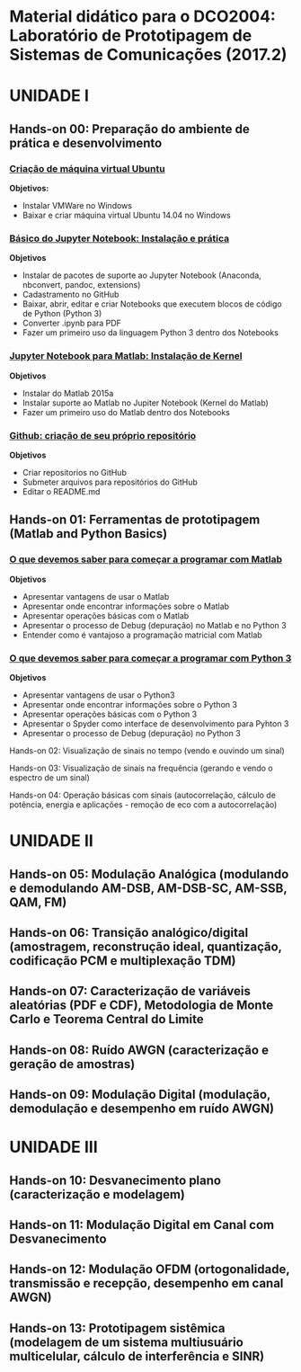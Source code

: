 # Material didático para o DCO2004: Laboratório de Prototipagem de Sistemas de Comunicações (2017.2)

# UNIDADE I

## Hands-on 00: Preparação do ambiente de prática e desenvolvimento 

### [Criação de máquina virtual Ubuntu](https://github.com/vicentesousa/DCO2004_LabPSC/blob/master/h00_VM.ipynb)
**Objetivos:**
- Instalar VMWare no Windows
- Baixar e criar máquina virtual Ubuntu 14.04 no Windows

### [Básico do Jupyter Notebook: Instalação e prática](https://github.com/vicentesousa/DCO2004_LabPSC/blob/master/h00_BJ.ipynb)
**Objetivos**
- Instalar de pacotes de suporte ao Jupyter Notebook (Anaconda, nbconvert, pandoc, extensions)
- Cadastramento no GitHub
- Baixar, abrir, editar e criar Notebooks que executem blocos de código de Python (Python 3)
- Converter .ipynb para PDF
- Fazer um primeiro uso da linguagem Python 3 dentro dos Notebooks

### [Jupyter Notebook para Matlab: Instalação de Kernel](https://github.com/vicentesousa/DCO2004_LabPSC/blob/master/h00_JM.ipynb)
**Objetivos**
- Instalar do Matlab 2015a
- Instalar suporte ao Matlab no Jupiter Notebook (Kernel do Matlab)
- Fazer um primeiro uso do Matlab dentro dos Notebooks

### [Github: criação de seu próprio repositório](https://github.com/vicentesousa/DCO2004_LabPSC/blob/master/h00_GIT.ipynb)
**Objetivos**
- Criar repositorios no GitHub
- Submeter arquivos para repositórios do GitHub
- Editar o README.md

## Hands-on 01: Ferramentas de prototipagem (Matlab and Python Basics)

### [O que devemos saber para começar a programar com Matlab](https://github.com/jmarcoscosta/python-gppcom/blob/master/handson01_python.ipynb)
**Objetivos**
- Apresentar vantagens de usar o Matlab 
- Apresentar onde encontrar informações sobre o Matlab
- Apresentar operações básicas com o Matlab
- Apresentar o processo de Debug (depuração) no Matlab e no Python 3
- Entender como é vantajoso a programação matricial com Matlab

### [O que devemos saber para começar a programar com Python 3](https://github.com/jmarcoscosta/python-gppcom/blob/master/handson01_python.ipynb)
**Objetivos**
- Apresentar vantagens de usar o Python3
- Apresentar onde encontrar informações sobre o Python 3
- Apresentar operações básicas com o Python 3
- Apresentar o Spyder como interface de desenvolvimento para Pyhton 3
- Apresentar o processo de Debug (depuração) no Python 3

Hands-on 02: Visualização de sinais no tempo (vendo e ouvindo um sinal)

Hands-on 03: Visualização de sinais na frequência (gerando e vendo o espectro de um sinal)

Hands-on 04: Operação básicas com sinais (autocorrelação, cálculo de potência, energia e aplicações - remoção de eco com a autocorrelação)

# UNIDADE II

## Hands-on 05: Modulação Analógica (modulando e demodulando AM-DSB, AM-DSB-SC, AM-SSB, QAM, FM)

## Hands-on 06: Transição analógico/digital (amostragem, reconstrução ideal, quantização, codificação PCM e multiplexação TDM) 

## Hands-on 07: Caracterização de variáveis aleatórias (PDF e CDF), Metodologia de Monte Carlo e Teorema Central do Limite

## Hands-on 08: Ruído AWGN (caracterização e geração de amostras)

## Hands-on 09: Modulação Digital (modulação, demodulação e desempenho em ruído AWGN)

# UNIDADE III

## Hands-on 10: Desvanecimento plano (caracterização e modelagem)

## Hands-on 11: Modulação Digital em Canal com Desvanecimento 

## Hands-on 12: Modulação OFDM (ortogonalidade, transmissão e recepção, desempenho em canal AWGN)

## Hands-on 13: Prototipagem sistêmica (modelagem de um sistema multiusuário multicelular, cálculo de interferência e SINR)
